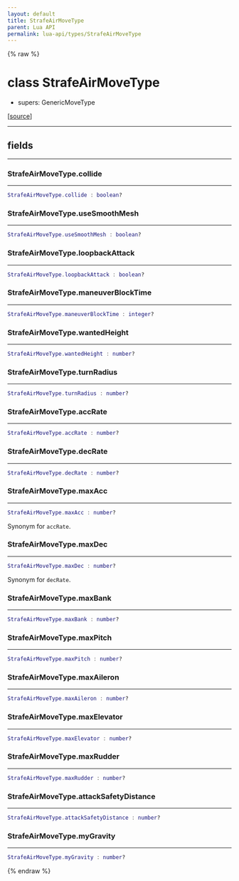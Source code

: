 ```yaml
---
layout: default
title: StrafeAirMoveType
parent: Lua API
permalink: lua-api/types/StrafeAirMoveType
---
```


{% raw %}

# class StrafeAirMoveType


- supers: GenericMoveType




[<a href="https://github.com/beyond-all-reason/RecoilEngine/blob/b29554ca8a91605fa235eafe60ad740783359665/rts/Lua/LuaSyncedMoveCtrl.cpp#L835-L854" target="_blank">source</a>]







---



## fields
---

### StrafeAirMoveType.collide
---
```lua
StrafeAirMoveType.collide : boolean?
```










### StrafeAirMoveType.useSmoothMesh
---
```lua
StrafeAirMoveType.useSmoothMesh : boolean?
```










### StrafeAirMoveType.loopbackAttack
---
```lua
StrafeAirMoveType.loopbackAttack : boolean?
```










### StrafeAirMoveType.maneuverBlockTime
---
```lua
StrafeAirMoveType.maneuverBlockTime : integer?
```










### StrafeAirMoveType.wantedHeight
---
```lua
StrafeAirMoveType.wantedHeight : number?
```










### StrafeAirMoveType.turnRadius
---
```lua
StrafeAirMoveType.turnRadius : number?
```










### StrafeAirMoveType.accRate
---
```lua
StrafeAirMoveType.accRate : number?
```










### StrafeAirMoveType.decRate
---
```lua
StrafeAirMoveType.decRate : number?
```










### StrafeAirMoveType.maxAcc
---
```lua
StrafeAirMoveType.maxAcc : number?
```



Synonym for `accRate`.








### StrafeAirMoveType.maxDec
---
```lua
StrafeAirMoveType.maxDec : number?
```



Synonym for `decRate`.








### StrafeAirMoveType.maxBank
---
```lua
StrafeAirMoveType.maxBank : number?
```










### StrafeAirMoveType.maxPitch
---
```lua
StrafeAirMoveType.maxPitch : number?
```










### StrafeAirMoveType.maxAileron
---
```lua
StrafeAirMoveType.maxAileron : number?
```










### StrafeAirMoveType.maxElevator
---
```lua
StrafeAirMoveType.maxElevator : number?
```










### StrafeAirMoveType.maxRudder
---
```lua
StrafeAirMoveType.maxRudder : number?
```










### StrafeAirMoveType.attackSafetyDistance
---
```lua
StrafeAirMoveType.attackSafetyDistance : number?
```










### StrafeAirMoveType.myGravity
---
```lua
StrafeAirMoveType.myGravity : number?
```












{% endraw %}